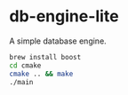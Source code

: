 # db-engine-lite

A simple database engine.

```sh
brew install boost
cd cmake
cmake .. && make
./main
```

